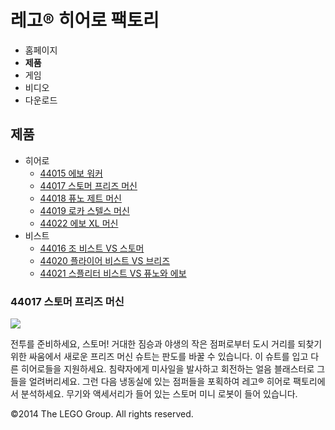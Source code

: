 # 레고® 히어로 팩토리

- 홈페이지
- **제품**
- 게임
- 비디오
- 다운로드

## 제품

- 히어로
  - [44015 에보 워커](/ko-KR/themes/Hero-Factory/products/44015.md)
  - [44017 스토머 프리즈 머신](/ko-KR/themes/Hero-Factory/products/44017.md)
  - [44018 퓨노 제트 머신](/ko-KR/themes/Hero-Factory/products/44018.md)
  - [44019 로카 스텔스 머신](/ko-KR/themes/Hero-Factory/products/44019.md)
  - [44022 에보 XL 머신](/ko-KR/themes/Hero-Factory/products/44022.md)
- 비스트
  - [44016 조 비스트 VS 스토머](/ko-KR/themes/Hero-Factory/products/44016.md)
  - [44020 플라이어 비스트 VS 브리즈](/ko-KR/themes/Hero-Factory/products/44020.md)
  - [44021 스플리터 비스트 VS 퓨노와 에보](/ko-KR/themes/Hero-Factory/products/44021.md)

### 44017 스토머 프리즈 머신

![](https://www.lego.com/cdn/product-assets/product.img.pri/44017_prod.jpg)

전투를 준비하세요, 스토머! 거대한 짐승과 야생의 작은 점퍼로부터 도시 거리를 되찾기 위한 싸움에서 새로운 프리즈 머신 슈트는 판도를 바꿀 수 있습니다. 이 슈트를 입고 다른 히어로들을 지원하세요. 침략자에게 미사일을 발사하고 회전하는 얼음 블래스터로 그들을 얼려버리세요. 그런 다음 냉동실에 있는 점퍼들을 포획하여 레고® 히어로 팩토리에서 분석하세요. 무기와 액세서리가 들어 있는 스토머 미니 로봇이 들어 있습니다.

&copy;2014 The LEGO Group. All rights reserved.